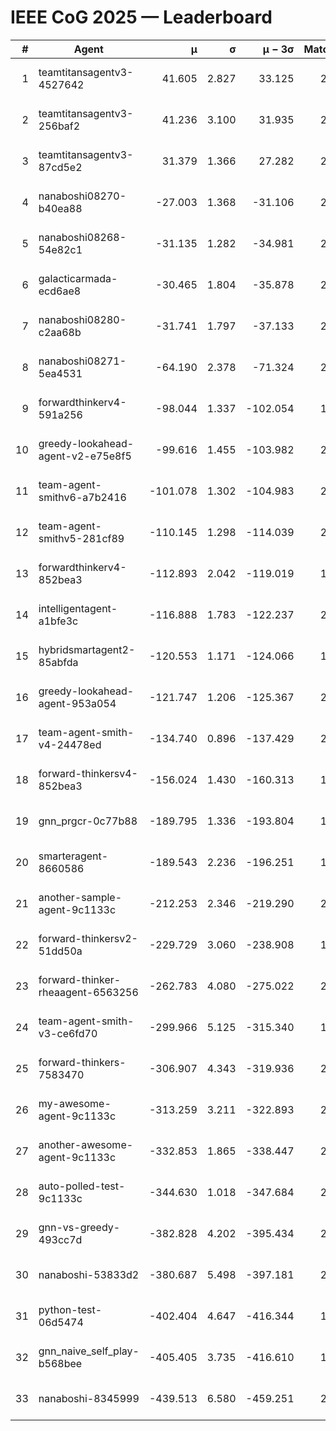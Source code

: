 # IEEE CoG 2025 — Leaderboard

| # | Agent | μ | σ | μ − 3σ | Matches | Updated |
|---:|---|---:|---:|---:|---:|---|
| 1 | teamtitansagentv3-4527642 | 41.605 | 2.827 | 33.125 | 2000 | 2025-09-01 11:47 |
| 2 | teamtitansagentv3-256baf2 | 41.236 | 3.100 | 31.935 | 2418 | 2025-09-01 11:47 |
| 3 | teamtitansagentv3-87cd5e2 | 31.379 | 1.366 | 27.282 | 2078 | 2025-09-01 11:47 |
| 4 | nanaboshi08270-b40ea88 | -27.003 | 1.368 | -31.106 | 2320 | 2025-09-01 11:47 |
| 5 | nanaboshi08268-54e82c1 | -31.135 | 1.282 | -34.981 | 2340 | 2025-09-01 11:47 |
| 6 | galacticarmada-ecd6ae8 | -30.465 | 1.804 | -35.878 | 2020 | 2025-09-01 11:47 |
| 7 | nanaboshi08280-c2aa68b | -31.741 | 1.797 | -37.133 | 2300 | 2025-09-01 11:47 |
| 8 | nanaboshi08271-5ea4531 | -64.190 | 2.378 | -71.324 | 2180 | 2025-09-01 11:47 |
| 9 | forwardthinkerv4-591a256 | -98.044 | 1.337 | -102.054 | 1671 | 2025-09-01 11:47 |
| 10 | greedy-lookahead-agent-v2-e75e8f5 | -99.616 | 1.455 | -103.982 | 2688 | 2025-09-01 11:47 |
| 11 | team-agent-smithv6-a7b2416 | -101.078 | 1.302 | -104.983 | 2420 | 2025-09-01 11:47 |
| 12 | team-agent-smithv5-281cf89 | -110.145 | 1.298 | -114.039 | 2280 | 2025-09-01 11:47 |
| 13 | forwardthinkerv4-852bea3 | -112.893 | 2.042 | -119.019 | 1931 | 2025-09-01 11:47 |
| 14 | intelligentagent-a1bfe3c | -116.888 | 1.783 | -122.237 | 2054 | 2025-09-01 11:47 |
| 15 | hybridsmartagent2-85abfda | -120.553 | 1.171 | -124.066 | 1750 | 2025-09-01 11:47 |
| 16 | greedy-lookahead-agent-953a054 | -121.747 | 1.206 | -125.367 | 2528 | 2025-09-01 11:47 |
| 17 | team-agent-smith-v4-24478ed | -134.740 | 0.896 | -137.429 | 2160 | 2025-09-01 11:47 |
| 18 | forward-thinkersv4-852bea3 | -156.024 | 1.430 | -160.313 | 1708 | 2025-09-01 11:47 |
| 19 | gnn_prgcr-0c77b88 | -189.795 | 1.336 | -193.804 | 1920 | 2025-09-01 11:47 |
| 20 | smarteragent-8660586 | -189.543 | 2.236 | -196.251 | 1920 | 2025-09-01 11:47 |
| 21 | another-sample-agent-9c1133c | -212.253 | 2.346 | -219.290 | 2340 | 2025-09-01 11:47 |
| 22 | forward-thinkersv2-51dd50a | -229.729 | 3.060 | -238.908 | 1980 | 2025-09-01 11:47 |
| 23 | forward-thinker-rheaagent-6563256 | -262.783 | 4.080 | -275.022 | 2320 | 2025-09-01 11:47 |
| 24 | team-agent-smith-v3-ce6fd70 | -299.966 | 5.125 | -315.340 | 1920 | 2025-09-01 11:47 |
| 25 | forward-thinkers-7583470 | -306.907 | 4.343 | -319.936 | 2320 | 2025-09-01 11:47 |
| 26 | my-awesome-agent-9c1133c | -313.259 | 3.211 | -322.893 | 2340 | 2025-09-01 11:47 |
| 27 | another-awesome-agent-9c1133c | -332.853 | 1.865 | -338.447 | 2400 | 2025-09-01 11:47 |
| 28 | auto-polled-test-9c1133c | -344.630 | 1.018 | -347.684 | 2460 | 2025-09-01 11:47 |
| 29 | gnn-vs-greedy-493cc7d | -382.828 | 4.202 | -395.434 | 2180 | 2025-09-01 11:47 |
| 30 | nanaboshi-53833d2 | -380.687 | 5.498 | -397.181 | 2080 | 2025-09-01 11:47 |
| 31 | python-test-06d5474 | -402.404 | 4.647 | -416.344 | 1680 | 2025-09-01 11:47 |
| 32 | gnn_naive_self_play-b568bee | -405.405 | 3.735 | -416.610 | 1320 | 2025-09-01 11:47 |
| 33 | nanaboshi-8345999 | -439.513 | 6.580 | -459.251 | 2040 | 2025-09-01 11:47 |
